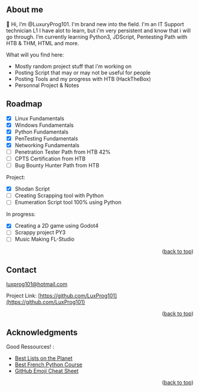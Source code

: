 ## About me
👋 Hi, I’m @LuxuryProg101.
I'm brand new into the field.
I'm an IT Support technician L1
I have alot to learn, but i'm very persistent and know that i will go through.
I’m currently learning Python3, JDScript, Pentesting Path with HTB & THM, HTML and more.

What will you find here:
* Mostly random project stuff that i'm working on 
* Posting Script that may or may not be useful for people
* Posting Tools and my progress with HTB (HackTheBox)
* Personnal Project & Notes


<!-- ROADMAP -->
## Roadmap

- [x] Linux Fundamentals
- [x] Windows Fundamentals
- [x] Python Fundamentals
- [x] PenTesting Fundamentals
- [x] Networking Fundamentals
- [ ] Penetration Tester Path from HTB 42%
- [ ] CPTS Certification from HTB
- [ ] Bug Bounty Hunter Path from HTB

Project:
- [x] Shodan Script
- [ ] Creating Scrapping tool with Python
- [ ] Enumeration Script tool 100% using Python

In progress:
- [x] Creating a 2D game using Godot4
- [ ] Scrappy project PY3
- [ ] Music Making FL-Studio

<p align="right">(<a href="#readme-top">back to top</a>)</p>

<!-- CONTACT -->
## Contact

luxprog101@hotmail.com

Project Link: [https://github.com/LuxProg101](https://github.com/LuxProg101)

<p align="right">(<a href="#readme-top">back to top</a>)</p>

<!-- ACKNOWLEDGMENTS -->
## Acknowledgments
Good Ressources! : 

* [Best Lists on the Planet](https://github.com/danielmiessler/SecLists)
* [Best French Python Course](https://www.udemy.com/course/developpeur-python-formation-complete/)
* [GitHub Emoji Cheat Sheet](https://www.webpagefx.com/tools/emoji-cheat-sheet)


<p align="right">(<a href="#readme-top">back to top</a>)</p>
<!---
LuxProg101/LuxProg101 is a ✨ special ✨ repository because its `README.md` (this file) appears on your GitHub profile.
You can click the Preview link to take a look at your changes.
--->
